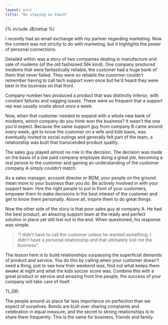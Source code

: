 ```yaml
---
layout: post
title: "On staying in touch"
---
```

{% include JB/setup %}

I recently had an email exchange with my partner regarding marketing. Now the content was not strictly to do with marketing, but it highlights the power of personal connections.

Detailed within was a story of two companies dealing in manufacture and sale of modems (of the old fashioned 56k kind). One company produced modems that were fantastically reliable, the customer had a huge bank of them that never failed. They were so reliable the customer couldn't remember having to call tech support even once but he'd heard they were best in the business on that front.

Company number two produced a product that was distinctly inferior, with constant failures and nagging issues. These were so frequent that a support rep was usually onsite about once a week. 

Now, when that customer needed to expand with a whole new bank of modems, which company do you think won the business? It wasn't the one you'd expect. Because the same support guy from company B came around every week, got to know the customer on a wife and kids basis, was eventually invited to social outings and generally felt part of the team, a relationship was built that transcended product quality.

The sales guy played almost no role in the decision. The decision was made on the basis of a low paid company employee doing a great job, becoming a real person to the customer and gaining an understanding of the customer company A simply couldn't match.

As a sales manager, account director or BDM, your people on the ground mean more to your business than you do. Be actively involved in with your support team. Hire the right people to put in front of your customers, empower them to make decisions in the best interest of the customer and get to know them personally. Above all, inspire them to do great things.

Now the other side of the story is that poor sales guy at company A. He had the best product, an amazing support team at the ready and perfect solution in place yet still lost out in the end. When questioned, his response was simple. 

>"I didn't have to call the customer unless he wanted something. I didn't have a personal relationship and that ultimately lost me the business".

The lesson here is to build relationships surpassing the superficial demands of product and service. You do this by calling when your customer doesn't need a thing, just to see how their weekend was, find out what keeps them awake at night and what the kids soccer score was. Combine this with a great product or service and amazing front line people, the success of your company will take care of itself.

TL;DR:

The people around us place far less importance on perfection than we expect of ourselves. Bonds are built over sharing complaints and celebration in equal measure, and the secret to strong relationships is to share them frequently. This is the same for business, friends and family.
